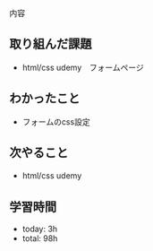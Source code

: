 内容
## 取り組んだ課題
- html/css udemy　フォームページ
## わかったこと
- フォームのcss設定

## 次やること
- html/css udemy　

## 学習時間    
- today: 3h
- total: 98h
